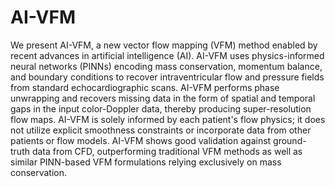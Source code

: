 # AI-VFM
We present AI-VFM, a new vector flow mapping (VFM) method enabled by recent advances in artificial intelligence (AI). AI-VFM uses physics-informed neural networks (PINNs) encoding mass conservation, momentum balance, and boundary conditions to recover intraventricular flow and pressure fields from standard echocardiographic scans. AI-VFM performs phase unwrapping and recovers missing data in the form of spatial and temporal gaps in the input color-Doppler data, thereby producing super-resolution flow maps. AI-VFM is solely informed by each patient's flow physics;  it does not utilize explicit smoothness constraints or incorporate data from other patients or flow models. AI-VFM shows good validation against ground-truth data from CFD, outperforming traditional VFM methods as well as similar PINN-based VFM formulations relying exclusively on mass conservation. 
